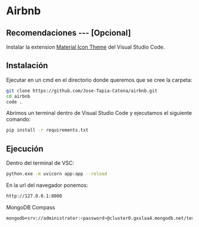 # Airbnb

## Recomendaciones --- [Opcional]
Instalar la extension [Material Icon Theme](https://marketplace.visualstudio.com/items?itemName=PKief.material-icon-theme
) del Visual Studio Code.

## Instalación

Ejecutar en un cmd en el directorio donde queremos que se cree la carpeta:

```sh
git clone https://github.com/Jose-Tapia-Catena/airbnb.git
cd airbnb
code .
```

Abrimos un terminal dentro de Visual Studio Code y ejecutamos el siguiente comando:

```sh
pip install -r requirements.txt
```
## Ejecución  

Dentro del terminal de VSC:

```sh
python.exe -m uvicorn app:app --reload
```
En la url del navegador ponemos:
```sh
http://127.0.0.1:8000
```

MongoDB Compass 

```sh
mongodb+srv://administrator:<password>@cluster0.gxxlaa4.mongodb.net/test
```

